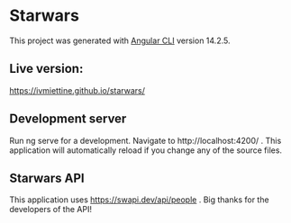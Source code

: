 # Starwars

This project was generated with [Angular CLI](https://github.com/angular/angular-cli) version 14.2.5.

## Live version:

https://ivmiettine.github.io/starwars/

## Development server

Run ng serve for a development. Navigate to http://localhost:4200/ . This application will automatically reload if you change any of the source files. 

## Starwars API

This application uses https://swapi.dev/api/people . Big thanks for
the developers of the API!